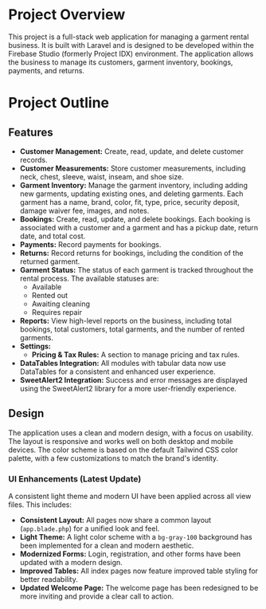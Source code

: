 # Project Overview

This project is a full-stack web application for managing a garment rental business. It is built with Laravel and is designed to be developed within the Firebase Studio (formerly Project IDX) environment. The application allows the business to manage its customers, garment inventory, bookings, payments, and returns.

# Project Outline

## Features

*   **Customer Management:** Create, read, update, and delete customer records.
*   **Customer Measurements:** Store customer measurements, including neck, chest, sleeve, waist, inseam, and shoe size.
*   **Garment Inventory:** Manage the garment inventory, including adding new garments, updating existing ones, and deleting garments. Each garment has a name, brand, color, fit, type, price, security deposit, damage waiver fee, images, and notes.
*   **Bookings:** Create, read, update, and delete bookings. Each booking is associated with a customer and a garment and has a pickup date, return date, and total cost.
*   **Payments:** Record payments for bookings.
*   **Returns:** Record returns for bookings, including the condition of the returned garment.
*   **Garment Status:** The status of each garment is tracked throughout the rental process. The available statuses are:
    *   Available
    *   Rented out
    *   Awaiting cleaning
    *   Requires repair
*   **Reports:** View high-level reports on the business, including total bookings, total customers, total garments, and the number of rented garments.
*   **Settings:**
    *   **Pricing & Tax Rules:** A section to manage pricing and tax rules.
*   **DataTables Integration:** All modules with tabular data now use DataTables for a consistent and enhanced user experience.
*   **SweetAlert2 Integration:** Success and error messages are displayed using the SweetAlert2 library for a more user-friendly experience.

## Design

The application uses a clean and modern design, with a focus on usability. The layout is responsive and works well on both desktop and mobile devices. The color scheme is based on the default Tailwind CSS color palette, with a few customizations to match the brand's identity.

### UI Enhancements (Latest Update)

A consistent light theme and modern UI have been applied across all view files. This includes:

*   **Consistent Layout:** All pages now share a common layout (`app.blade.php`) for a unified look and feel.
*   **Light Theme:** A light color scheme with a `bg-gray-100` background has been implemented for a clean and modern aesthetic.
*   **Modernized Forms:** Login, registration, and other forms have been updated with a modern design.
*   **Improved Tables:** All index pages now feature improved table styling for better readability.
*   **Updated Welcome Page:** The welcome page has been redesigned to be more inviting and provide a clear call to action.

